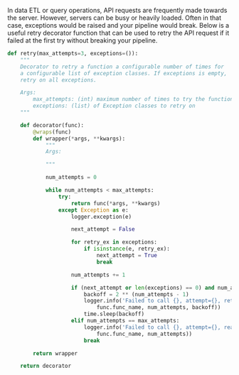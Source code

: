 In data ETL or query operations, API requests are frequently made towards the server. However, servers can be busy or heavily loaded. 
Often in that case, exceptions would be raised and your pipeline would break. Below is a useful retry decorator function that can be 
used to retry the API request if it failed at the first try without breaking your pipeline. 

```python
def retry(max_attempts=3, exceptions=()):
    """
    Decorator to retry a function a configurable number of times for
    a configurable list of exception classes. If exceptions is empty,
    retry on all exceptions.

    Args:
        max_attempts: (int) maximum number of times to try the function
        exceptions: (list) of Exception classes to retry on
    """

    def decorator(func):
        @wraps(func)
        def wrapper(*args, **kwargs):
            """
            Args:

            """

            num_attempts = 0

            while num_attempts < max_attempts:
                try:
                    return func(*args, **kwargs)
                except Exception as e:
                    logger.exception(e)

                    next_attempt = False

                    for retry_ex in exceptions:
                        if isinstance(e, retry_ex):
                            next_attempt = True
                            break

                    num_attempts += 1

                    if (next_attempt or len(exceptions) == 0) and num_attempts < max_attempts:
                        backoff = 2 ** (num_attempts - 1)
                        logger.info('Failed to call {}, attempt={}, retrying in {} seconds'.format(
                            func.func_name, num_attempts, backoff))
                        time.sleep(backoff)
                    elif num_attempts == max_attempts:
                        logger.info('Failed to call {}, attempt={}, reached max attempts'.format(
                            func.func_name, num_attempts))
                        break

        return wrapper

    return decorator
```
